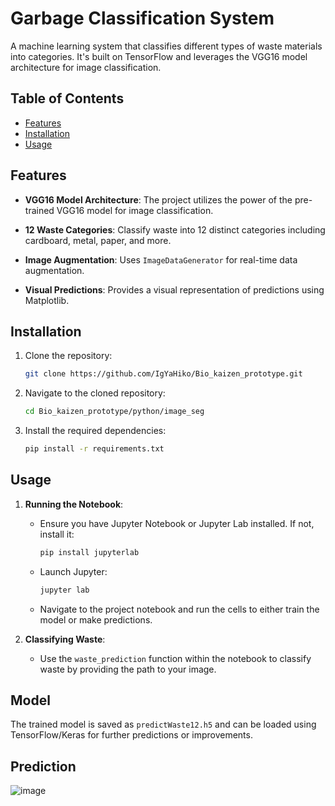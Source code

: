 # Garbage Classification System

A machine learning system that classifies different types of waste materials into categories. It's built on TensorFlow and leverages the VGG16 model architecture for image classification.


## Table of Contents
- [Features](#features)
- [Installation](#installation)
- [Usage](#usage)

## Features

- **VGG16 Model Architecture**: The project utilizes the power of the pre-trained VGG16 model for image classification.
  
- **12 Waste Categories**: Classify waste into 12 distinct categories including cardboard, metal, paper, and more.
  
- **Image Augmentation**: Uses `ImageDataGenerator` for real-time data augmentation.

- **Visual Predictions**: Provides a visual representation of predictions using Matplotlib.

## Installation

1. Clone the repository:
    ```bash
    git clone https://github.com/IgYaHiko/Bio_kaizen_prototype.git
    ```

2. Navigate to the cloned repository:
    ```bash
    cd Bio_kaizen_prototype/python/image_seg
    ```

3. Install the required dependencies:
    ```bash
    pip install -r requirements.txt
    ```

## Usage

1. **Running the Notebook**:
    - Ensure you have Jupyter Notebook or Jupyter Lab installed. If not, install it:
      ```bash
      pip install jupyterlab
      ```

    - Launch Jupyter:
      ```bash
      jupyter lab
      ```

    - Navigate to the project notebook and run the cells to either train the model or make predictions.

2. **Classifying Waste**:
    - Use the `waste_prediction` function within the notebook to classify waste by providing the path to your image.

## Model

The trained model is saved as `predictWaste12.h5` and can be loaded using TensorFlow/Keras for further predictions or improvements.

## Prediction

![image](https://github.com/user-attachments/assets/c16d0c04-7eea-4224-972c-76b7467391ac)


